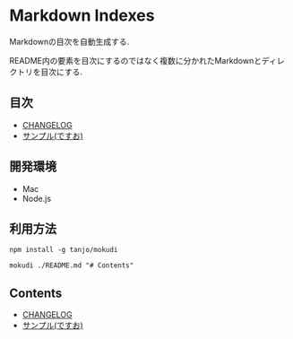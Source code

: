# Markdown Indexes

Markdownの目次を自動生成する.

README内の要素を目次にするのではなく複数に分かれたMarkdownとディレクトリを目次にする.

## 目次

- [CHANGELOG](CHANGELOG.md)
- [サンプル(ですお)](サンプル%28ですお%29.md)

## 開発環境

- Mac
- Node.js

## 利用方法

```
npm install -g tanjo/mokudi
```

```
mokudi ./README.md "# Contents"
```

## Contents

- [CHANGELOG](CHANGELOG.md)
- [サンプル(ですお)](サンプル%28ですお%29.md)
